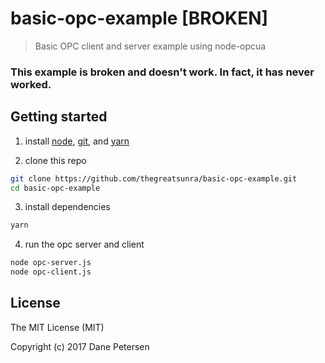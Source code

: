 # basic-opc-example [BROKEN]

> Basic OPC client and server example using node-opcua 

### This example is broken and doesn't work. In fact, it has never worked.

## Getting started

1) install [node](https://nodejs.org/en/), [git](https://git-scm.com/downloads), and [yarn](https://yarnpkg.com/lang/en/docs/install/)

2) clone this repo

```bash
git clone https://github.com/thegreatsunra/basic-opc-example.git
cd basic-opc-example
```

3) install dependencies

```bash
yarn
```

4) run the opc server and client

```bash
node opc-server.js
node opc-client.js
```

## License

The MIT License (MIT)

Copyright (c) 2017 Dane Petersen
